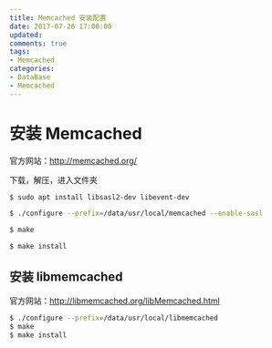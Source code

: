 ```yaml
---
title: Memcached 安装配置
date: 2017-07-26 17:00:00
updated:
comments: true
tags:
- Memcached
categories:
- DataBase
- Memcached
---
```


# 安装 Memcached

官方网站：http://memcached.org/

下载，解压，进入文件夹

<!--more-->

```bash
$ sudo apt install libsasl2-dev libevent-dev

$ ./configure --prefix=/data/usr/local/memcached --enable-sasl

$ make

$ make install  
```

## 安装 libmemcached

官方网站：http://libmemcached.org/libMemcached.html

```bash
$ ./configure --prefix=/data/usr/local/libmemcached
$ make
$ make install
```
